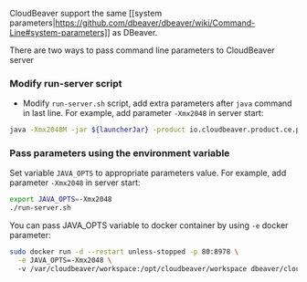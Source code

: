 CloudBeaver support the same [[system parameters|https://github.com/dbeaver/dbeaver/wiki/Command-Line#system-parameters]] as DBeaver.

There are two ways to pass command line parameters to CloudBeaver server

### Modify run-server script

- Modify `run-server.sh` script, add extra parameters after `java` command in last line.
For example, add parameter `-Xmx2048` in server start: 
```sh
java -Xmx2048M -jar ${launcherJar} -product io.cloudbeaver.product.ce.product -web-config conf/cloudbeaver.conf -nl en -registryMultiLanguage
```

### Pass parameters using the environment variable

Set variable `JAVA_OPTS` to appropriate parameters value. 
For example, add parameter `-Xmx2048` in server start: 
```sh
export JAVA_OPTS=-Xmx2048
./run-server.sh
```
You can pass JAVA_OPTS variable to docker container by using `-e` docker parameter:
```sh
sudo docker run -d --restart unless-stopped -p 80:8978 \
  -e JAVA_OPTS=-Xmx2048 \ 
  -v /var/cloudbeaver/workspace:/opt/cloudbeaver/workspace dbeaver/cloudbeaver:latest`}
```
